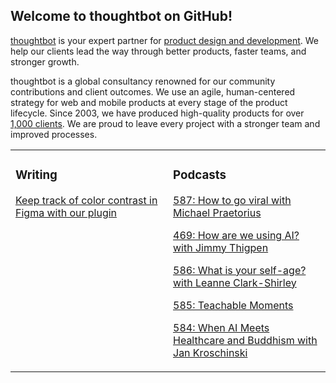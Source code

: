 ## Welcome to thoughtbot on GitHub!

[thoughtbot][1] is your expert partner for [product design and development][2].
We help our clients lead the way through better products, faster teams, and stronger growth.

thoughtbot is a global consultancy renowned for our community contributions and
client outcomes. We use an agile, human-centered strategy for web and mobile
products at every stage of the product lifecycle. Since 2003, we have produced
high-quality products for over [1,000 clients][3]. We are proud to leave every
project with a stronger team and improved processes.

<table><tr><td valign="top" width="50%">

### Writing

<!-- blog starts -->
[Keep track of color contrast in Figma with our plugin](https://feed.thoughtbot.com/link/24077/17114935/keep-track-of-color-contrast-in-figma-with-our-plugin)

<!-- blog ends -->
</td><td valign="top" width="50%">

### Podcasts

<!-- podcasts starts -->
[587: How to go viral with Michael Praetorius](https://podcast.thoughtbot.com/587)

[469: How are we using AI? with Jimmy Thigpen](https://bikeshed.thoughtbot.com/469)

[586: What is your self-age? with Leanne Clark-Shirley](https://podcast.thoughtbot.com/586)

[585: Teachable Moments](https://podcast.thoughtbot.com/585)

[584: When AI Meets Healthcare and Buddhism with Jan Kroschinski](https://podcast.thoughtbot.com/584)

<!-- podcasts ends -->
</td></tr></table>

[1]: https://thoughtbot.com
[2]: https://thoughtbot.com/services
[3]: https://thoughtbot.com/case-studies
